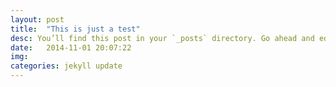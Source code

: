 ```yaml
---
layout: post
title:  "This is just a test"
desc: You’ll find this post in your `_posts` directory. Go ahead and edit it and re-build the site to see your changes.
date:   2014-11-01 20:07:22
img:
categories: jekyll update
---
```

